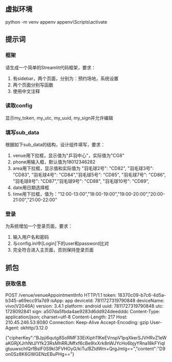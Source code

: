 ## 虚拟环境
python -m venv appenv
appenv\Scripts\activate

## 提示词
### 框架
请生成一个简单的Streamlit代码框架，要求：
1. 有sidebar，两个页面，分别为：预约场地，系统设置
2. 两个页面分别写函数
3. 使用中文注释

### 读取config
显示my_token, my_utc, my_uuid, my_sign并允许编辑

### 填写sub_data
根据如下sub_data的结构，设计组件填写，要求：
1. venue用下拉框，显示值为"乒羽中心"，实际值为"CG8"
2. phone用输入框，默认值为18012346282
3. area用下拉框，显示值和实际值为 "羽毛球2号": "CD82", "羽毛球3号": "CD83", "羽毛球4号": "CD84","羽毛球5号": "CD85", "羽毛球7号": "CD86", "羽毛球8号": "CD87","羽毛球9号": "CD88", "羽毛球10号": "CD89",
4. date用日期选择框
5. time用下拉框，值为："12:00-13:00","18:00-19:00","19:00-20:00","20:00-21:00","21:00-22:00"


### 登录
为系统增加一个登录页面，要求：
1. 输入用户名和密码
2. 与config.ini中[Login]下的user和password比对
3. 完全符合进入主页面，否则保持登录页面



## 抓包
### 获取信息
POST /venue/venueAppointmentInfo HTTP/1.1
token: 18370c09-b7c6-4d5a-b345-a69ecc91a7d9
isApp: app
deviceId: 7811727319790848
deviceName: vivo(V2046A)
version: 3.4.1
platform: android
uuid: 7811727319790848
utc: 1728092841
sign: a507da5fbda4ae9283d6dd924deedddc
Content-Type: application/json; charset=utf-8
Content-Length: 217
Host: 210.45.246.53:8080
Connection: Keep-Alive
Accept-Encoding: gzip
User-Agent: okhttp/3.12.0

{"cipherKey":"BJpji6qutg8SoRMF33EiXiph11KeEVnspV1pqXkerSJVHRvZ1eWaKGRjXJrhNtJ/Yfk23RsMhRRJMfxf6cBe9IxXrk8nWJYcHo6bjyYRna18kFYiqIgtuuwxchIQrfBslF0S9kI3FVHOyG/kiTu/BZIdWm+QrgJmlg==","content":"D9on0Sz8K6GWGENzEBuPHg=="}

